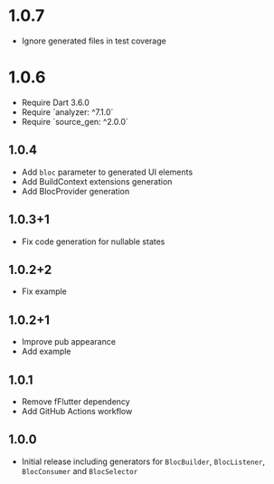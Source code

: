 # 1.0.7

* Ignore generated files in test coverage

# 1.0.6

* Require Dart 3.6.0
* Require ´analyzer: ^7.1.0´
* Require ´source_gen: ^2.0.0´

## 1.0.4

* Add `bloc` parameter to generated UI elements
* Add BuildContext extensions generation
* Add BlocProvider generation

## 1.0.3+1

* Fix code generation for nullable states

## 1.0.2+2

* Fix example

## 1.0.2+1

* Improve pub appearance
* Add example

## 1.0.1

* Remove fFlutter dependency
* Add GitHub Actions workflow

## 1.0.0

* Initial release including generators for `BlocBuilder`, `BlocListener`, `BlocConsumer` and `BlocSelector`
